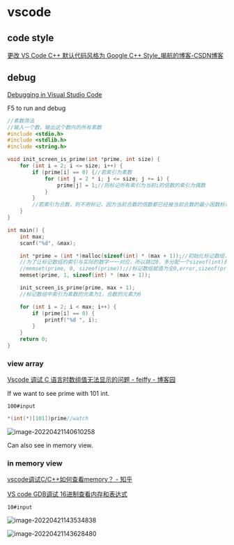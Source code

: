 # vscode

## code style

[更改 VS Code C++ 默认代码风格为 Google C++ Style_揭航的博客-CSDN博客](https://blog.csdn.net/weixin_44179485/article/details/113541029)

## debug

[Debugging in Visual Studio Code](https://code.visualstudio.com/docs/editor/debugging)

F5 to run and debug

```c
//素数筛法
//输入一个数，输出这个数内的所有素数
#include <stdio.h>
#include <stdlib.h>
#include <string.h>

void init_screen_is_prime(int *prime, int size) {
    for (int i = 2; i <= size; i++) {
        if (prime[i] == 0) {//若索引为素数
            for (int j = 2 * i; j <= size; j += i) {
                prime[j] = 1;//则标记所有索引为当前i的倍数的索引为偶数
            }
        }
        //若索引为合数，则不用标记，因为当前合数的倍数都已经被当前合数的最小因数标记过了
    }
}

int main() {
    int max;
    scanf("%d", &max);

    int *prime = (int *)malloc(sizeof(int) * (max + 1));//初始化标记数组，分配标记数组max + 1个sizeof(int)的内存，
    //为了让标记数组的索引与实际的数字一一对应，所以跳过0，多分配一个sizeof(int)的空间
    //memset(prime, 0, sizeof(prime));//标记数组赋值为全0,error,sizeof(prime) == sizeof(int)
    memset(prime, 1, sizeof(int) * (max + 1));

    init_screen_is_prime(prime, max + 1);
    //标记数组中索引为素数的元素为1，合数的元素为0

    for (int i = 2; i < max; i++) {
        if (prime[i] == 0) {
            printf("%d ", i);
        }
    }
    return 0;
}
```

### view array

[Vscode 调试 C 语言时数组值无法显示的问题 \- feiffy \- 博客园](https://www.cnblogs.com/feiffy/p/9077882.html)

If we want to see prime with 101 int.

```shell
100#input
```

```c
*(int(*)[101])prime//watch
```

![image-20220421140610258](img/image-20220421140610258.png)

Can also see in memory view.

### in memory view

[vscode调试C/C\+\+如何查看memory？ \- 知乎](https://www.zhihu.com/question/347956605)

[VS code GDB调试 16进制查看内存和表达式](https://www.365seal.com/y/xPnQm6OlnK.html)

```shell
10#input
```

![image-20220421143534838](img/image-20220421143534838.png)

![image-20220421143628480](img/image-20220421143628480.png)





